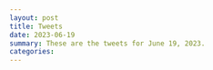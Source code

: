 ```yaml
---
layout: post
title: Tweets
date: 2023-06-19
summary: These are the tweets for June 19, 2023.
categories:
---
```


